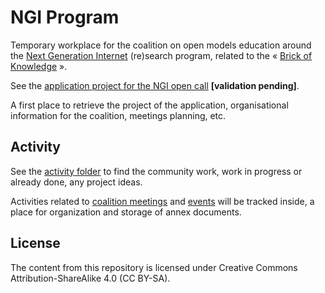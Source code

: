 # NGI Program

Temporary workplace for the coalition on open models education around the [Next Generation Internet](https://www.ngi.eu/) (re)search program, related to the « [Brick of
Knowledge](https://open-models.org) ».

See the [application project for the NGI open call](/activity/ngi-application.md) **[validation pending]**.

A first place to retrieve the project of the application, organisational information for the coalition, meetings
planning, etc.

## Activity

See the [activity folder](/activity) to find the community work, work in progress or already done, any project ideas.

Activities related to [coalition meetings](/activity/meetings) and [events](/activity/events) will be tracked inside, a place for organization and storage of annex documents.

## License

The content from this repository is licensed under Creative Commons Attribution-ShareAlike 4.0 (CC BY-SA).
